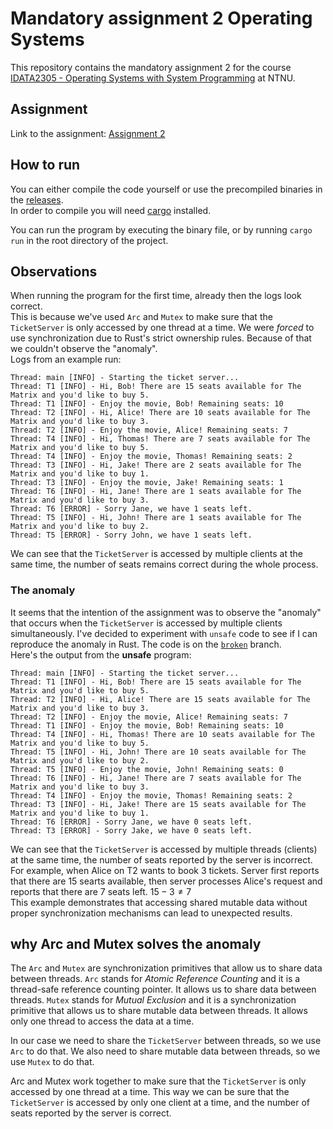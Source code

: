 # Mandatory assignment 2 Operating Systems
This repository contains the mandatory assignment 2 for the course [IDATA2305 - Operating Systems with System Programming](https://www.ntnu.edu/studies/courses/IDATA2305#tab=omEmnet) at NTNU.  

## Assignment
Link to the assignment: [Assignment 2](https://piperunner.notion.site/Assignment-2-d272273858a1411888091762c8c9361e#8ea51934bef341f887e6e069486cf99b)  

## How to run
You can either compile the code yourself or use the precompiled binaries in the [releases](https://github.com/nokacper24/OSgroup6ma2/releases).  
In order to compile you will need [cargo](https://doc.rust-lang.org/cargo/getting-started/installation.html) installed.  

You can run the program by executing the binary file, or by running `cargo run` in the root directory of the project.

## Observations
When running the program for the first time, already then the logs look correct.  
This is because we've used `Arc` and `Mutex` to make sure that the `TicketServer` is only accessed by one thread at a time. We were *forced* to use synchronization due to Rust's strict ownership rules. Because of that we couldn't observe the "anomaly".  
Logs from an example run:
```
Thread: main [INFO] - Starting the ticket server...
Thread: T1 [INFO] - Hi, Bob! There are 15 seats available for The Matrix and you'd like to buy 5.
Thread: T1 [INFO] - Enjoy the movie, Bob! Remaining seats: 10
Thread: T2 [INFO] - Hi, Alice! There are 10 seats available for The Matrix and you'd like to buy 3.
Thread: T2 [INFO] - Enjoy the movie, Alice! Remaining seats: 7
Thread: T4 [INFO] - Hi, Thomas! There are 7 seats available for The Matrix and you'd like to buy 5.
Thread: T4 [INFO] - Enjoy the movie, Thomas! Remaining seats: 2
Thread: T3 [INFO] - Hi, Jake! There are 2 seats available for The Matrix and you'd like to buy 1.
Thread: T3 [INFO] - Enjoy the movie, Jake! Remaining seats: 1
Thread: T6 [INFO] - Hi, Jane! There are 1 seats available for The Matrix and you'd like to buy 3.
Thread: T6 [ERROR] - Sorry Jane, we have 1 seats left.
Thread: T5 [INFO] - Hi, John! There are 1 seats available for The Matrix and you'd like to buy 2.
Thread: T5 [ERROR] - Sorry John, we have 1 seats left.
```

We can see that the `TicketServer` is accessed by multiple clients at the same time, the number of seats remains correct during the whole process.

### The anomaly
It seems that the intention of the assignment was to observe the "anomaly" that occurs when the `TicketServer` is accessed by multiple clients simultaneously. I've decided to experiment with `unsafe` code to see if I can reproduce the anomaly in Rust. The code is on the [`broken`](https://github.com/nokacper24/OSgroup6ma2/tree/broken) branch.  
Here's the output from the **unsafe** program:
```
Thread: main [INFO] - Starting the ticket server...
Thread: T1 [INFO] - Hi, Bob! There are 15 seats available for The Matrix and you'd like to buy 5.
Thread: T2 [INFO] - Hi, Alice! There are 15 seats available for The Matrix and you'd like to buy 3.
Thread: T2 [INFO] - Enjoy the movie, Alice! Remaining seats: 7
Thread: T1 [INFO] - Enjoy the movie, Bob! Remaining seats: 10
Thread: T4 [INFO] - Hi, Thomas! There are 10 seats available for The Matrix and you'd like to buy 5.
Thread: T5 [INFO] - Hi, John! There are 10 seats available for The Matrix and you'd like to buy 2.
Thread: T5 [INFO] - Enjoy the movie, John! Remaining seats: 0
Thread: T6 [INFO] - Hi, Jane! There are 7 seats available for The Matrix and you'd like to buy 3.
Thread: T4 [INFO] - Enjoy the movie, Thomas! Remaining seats: 2
Thread: T3 [INFO] - Hi, Jake! There are 15 seats available for The Matrix and you'd like to buy 1.
Thread: T6 [ERROR] - Sorry Jane, we have 0 seats left.
Thread: T3 [ERROR] - Sorry Jake, we have 0 seats left.
```
We can see that the `TicketServer` is accessed by multiple threads (clients) at the same time, the number of seats reported by the server is incorrect. For example, when Alice on T2 wants to book 3 tickets. Server first reports that there are 15 searts available, then server processes Alice's request and reports that there are 7 seats left. $15 - 3 \neq 7$  
This example demonstrates that accessing shared mutable data without proper synchronization mechanisms can lead to unexpected results.

## why Arc and Mutex solves the anomaly
The `Arc` and `Mutex` are synchronization primitives that allow us to share data between threads.
`Arc` stands for *Atomic Reference Counting* and it is a thread-safe reference counting pointer. It allows us to share data between threads.
`Mutex` stands for *Mutual Exclusion* and it is a synchronization primitive that allows us to share mutable data between threads. It allows only one thread to access the data at a time.

In our case we need to share the `TicketServer` between threads, so we use `Arc` to do that. We also need to share mutable data between threads, so we use `Mutex` to do that.

Arc and Mutex work together to make sure that the `TicketServer` is only accessed by one thread at a time. This way we can be sure that the `TicketServer` is accessed by only one client at a time, and the number of seats reported by the server is correct.

